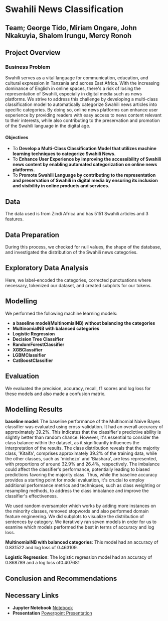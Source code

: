 # **Swahili News Classification**
## **Team;** George Tido, Miriam Ongare, John Nkakuyia, Shalom Irungu, Mercy Ronoh
## Project Overview
### Business Problem
Swahili serves as a vital language for communication, education, and cultural expression in Tanzania and across East Africa. With the increasing dominance of English in online spaces, there's a risk of losing the representation of Swahili, especially in digital media such as news platforms. We strive to address this challenge by developing a multi-class classification model to automatically categorize Swahili news articles into specific categories. By doing so, online news platforms can enhance user experience by providing readers with easy access to news content relevant to their interests, while also contributing to the preservation and promotion of the Swahili language in the digital age.
#### Objectives
* To **Develop a Multi-Class Classification Model that utilizes machine learning techniques to categorize Swahili News.**
* To **Enhance User Experience by improving the accessibility of Swahili news content by enabling automated categorization on online news platforms.**
* To **Promote Swahili Language by contributing to the representation and preservation of Swahili in digital media by ensuring its inclusion and visibility in online products and services.**
## Data
The data used is from Zindi Africa and has 5151 Swahili articles and 3 features.
## Data Preparation
During this process, we checked for null values, the shape of the database, and investigated the distribution of the Swahili news categories.
## Exploratory Data Analysis
Here, we label-encoded the categories, corrected punctuations where necessary, tokenized our dataset, and created subplots for our tokens.
## Modelling
We performed the following machine learning models:
* **a baseline model(MultinomialNB) without balancing the categories**
* **MultinomialNB with balanced categories**
* **Logistic Regression**	
*	**Decision Tree Classifier**	
*	**RandomForestClassifier**	
*	**XGBClassifier**	
* **LGBMClassifier**	
* **CatBoostClassifier**

## Evaluation
We evaluated the precision, accuracy, recall, f1 scores and log loss for these models and also made a confusion matrix.
## Modelling Results
**baseline model**: The baseline performance of the Multinomial Naive Bayes classifier was evaluated using cross-validation. It had an overall accuracy of approximately 39.2%. This indicates that the classifier's predictive ability is slightly better than random chance. However, it's essential to consider the class balance within the dataset, as it significantly influences the interpretation of the results. The class distribution reveals that the majority class, 'Kitaifa', comprises approximately 39.2% of the training data, while the other classes, such as 'michezo' and 'Biashara', are less represented, with proportions of around 32.9% and 26.4%, respectively. The imbalance could affect the classifier's performance, potentially leading to biased predictions favoring the majority class. Thus, while the baseline accuracy provides a starting point for model evaluation, it's crucial to employ additional performance metrics and techniques, such as class weighting or resampling methods, to address the class imbalance and improve the classifier's effectiveness.

We used random oversampler which works by adding more instances on the minority classes, removed stopwords and also performed domain feature engineering. We did subplots to visualize the distribution of sentences by category. We iteratively ran seven models in order for us to examine which models performed the best in terms of accuracy and log loss.

**MultinomialNB with balanced categories**: This model had an accuracy of 0.831522 and log loss of 0.463109. 

**Logistic Regression**: The logistic regression model had an accuracy of 0.868789 and a log loss of0.407681



  ## Conclusion and Recommendations 



  ## Necessary Links
* **Jupyter Notebook** [Notebook]()
* **Presentation** [Powerpoint Presentation]()


